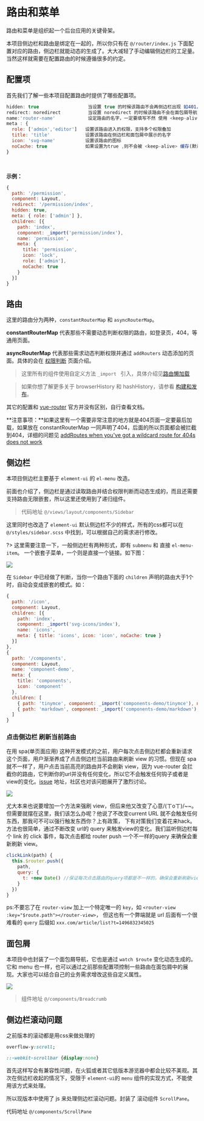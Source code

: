 # 路由和菜单

路由和菜单是组织起一个后台应用的关键骨架。

本项目侧边栏和路由是绑定在一起的，所以你只有在 `@/router/index.js` 下面配置对应的路由，侧边栏就能动态的生成了。大大减轻了手动编辑侧边栏的工足量。当然这样就需要在配置路由的时候遵循很多的约定。

## 配置项
首先我们了解一些本项目配置路由时提供了哪些配置项。

```js
hidden: true                  当设置 true 的时候该路由不会再侧边栏出现 如401，login等页面(默认 false)
redirect: noredirect          当设置 noredirect 的时候该路由不会在面包屑导航中出现
name:'router-name'            设定路由的名字，一定要填写不然 使用 <keep-alive> 时会出现各种问题
meta : {
  role: ['admin','editor']   设置该路由进入的权限，支持多个权限叠加
  title: 'title'             设置该路由在侧边栏和面包屑中展示的名字
  icon: 'svg-name'           设置该路由的图标
  noCache: true              如果设置为true ,则不会被 <keep-alive> 缓存(默认 false)
}
```

<br/>

**示例：**
```js
{
  path: '/permission',
  component: Layout,
  redirect: '/permission/index',
  hidden: true,
  meta: { role: ['admin'] },
  children: [{
    path: 'index',
    component: _import('permission/index'),
    name: 'permission',
    meta: {
      title: 'permission',
      icon: 'lock',
      role: ['admin'],
      noCache: true
    }
  }]
}
```

## 路由

这里的路由分为两种，`constantRouterMap` 和 `asyncRouterMap`。

 **constantRouterMap** 代表那些不需要动态判断权限的路由，如登录页，404，等通用页面。

 **asyncRouterMap** 代表那些需求动态判断权限并通过 `addRouters` 动态添加的页面。具体的会在 [权限判断](https://panjiachen.github.io/vue-element-admin-site/#/permission) 页面介绍。

> 这里所有的组件使用自定义方法 `_import ` 引入，具体介绍见[路由懒加载](https://panjiachen.github.io/vue-element-admin-site/#/lazy-loading)

> 如果你想了解更多关于 browserHistory 和 hashHistory，请参看 [构建和发布](deploy)。

其它的配置和 [vue-router](https://router.vuejs.org/zh-cn/) 官方并没有区别，自行查看文档。

**注意事项：**如果这里有一个需要非常注意的地方就是404页面一定要最后加载，如果放在 constantRouterMap 一同声明了404，后面的所以页面都会被拦截到404，详细的问题见 [addRoutes when you've got a wildcard route for 404s does not work](https://github.com/vuejs/vue-router/issues/1176)

## 侧边栏

本项目侧边栏主要基于 `element-ui` 的 `el-menu` 改造。

前面也介绍了，侧边栏是通过读取路由并结合权限判断而动态生成的，而且还需要支持路由无限嵌套，所以这里还使用到了递归组件。

> 代码地址 `@/views/layout/components/Sidebar`

这里同时也改造了 `element-ui` 默认侧边栏不少的样式，所有的css都可以在 `@/styles/sidebar.scss` 中找到，可以根据自己的需求进行修改。

?> 这里需要注意一下，一般侧边栏有两种形式，即有 `submenu` 和 直接 `el-menu-item`。 一个嵌套子菜单，一个则是直接一个链接。如下图：

![](https://wpimg.wallstcn.com/e94739d6-d701-45c8-8c6e-0f4bb10c3b46.png)

在 `Sidebar` 中已经做了判断，当你一个路由下面的 `children` 声明的路由大于1个时，自动会变成嵌套的模式。如：
```js
{
  path: '/icon',
  component: Layout,
  children: [{
    path: 'index',
    component: _import('svg-icons/index'),
    name: 'icons',
    meta: { title: 'icons', icon: 'icon', noCache: true }
  }]
},
{
  path: '/components',
  component: Layout,
  name: 'component-demo',
  meta: {
    title: 'components',
    icon: 'component'
  },
  children: [
    { path: 'tinymce', component: _import('components-demo/tinymce'), name: 'tinymce-demo', meta: { title: 'tinymce' }},
    { path: 'markdown', component: _import('components-demo/markdown'), name: 'markdown-demo', meta: { title: 'markdown' }},
  ]
}
```

### 点击侧边栏 刷新当前路由
在用 spa(单页面应用) 这种开发模式的之前，用户每次点击侧边栏都会重新请求这个页面，用户渐渐养成了点击侧边栏当前路由来刷新 view 的习惯。但现在 spa 就不一样了，用户点击当前高亮的路由并不会刷新 view，因为 vue-router 会拦截你的路由，它判断你的url并没有任何变化，所以它不会触发任何钩子或者是view的变化。[issue](https://github.com/vuejs/vue-router/issues/296) 地址，社区也对该问题展开了激烈讨论。

![](https://wpimg.wallstcn.com/5d0b0391-ea6a-45f2-943e-aff5dbe74d12.png)

尤大本来也说要增加一个方法来强刷 view，但后来他又改变了心意/(ㄒoㄒ)/~~。但需要就摆在这里，我们该怎么办呢？他说了不改变current URL 就不会触发任何东西，那我可不可以强行触发东西你？上有政策， 下有对策我们变着花来hack。方法也很简单，通过不断改变 url的 query 来触发view的变化。我们监听侧边栏每个 link 的 click 事件，每次点击都给 router push 一个不一样的query 来确保会重新刷新 view。

```js
clickLink(path) {
  this.$router.push({
    path,
    query: {
      t: +new Date() //保证每次点击路由的query项都是不一样的，确保会重新刷新view
    }
  })
}
```

ps:不要忘了在 `router-view` 加上一个特定唯一的 `key`，如 `<router-view :key="$route.path"></router-view>`，
但这也有一个弊端就是 url 后面有一个很难看的 `query` 后缀如 `xxx.com/article/list?t=1496832345025`


## 面包屑
本项目中也封装了一个面包屑导航，它也是通过 `watch $route` 变化动态生成的。它和 menu 也一样，也可以通过之前那些配置项控制一些路由在面包屑中的展现。大家也可以结合自己的业务需求增改这些自定义属性。

![](https://wpimg.wallstcn.com/4c60b3fc-febd-4e22-9150-724dcbd25a8e.gif)

> 组件地址 `@/components/Breadcrumb`


## 侧边栏滚动问题
之前版本的滚动都是用css来做处理的
```css
overflow-y:scroll;

::-webkit-scrollbar {display:none}

```

首先这样写会有兼容性问题，在火狐或者其它低版本游览器中都会比较不美观。其次在侧边栏收起的情况下，受限于 `element-ui`的 `menu` 组件的实现方式，不能使用该方式来处理。

所以现版本中使用了 js 来处理侧边栏滚动问题。封装了 滚动组件 `ScrollPane`。

代码地址 `@/components/ScrollPane`

